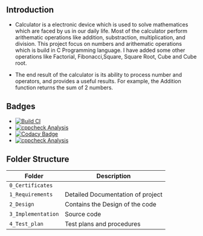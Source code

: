 ## Introduction
* Calculator is a electronic device which is used to solve mathematices which are faced by us in our daily life. Most of the calculator perform arithematic operations like addition, substraction, multiplication, and division. This project focus on numbers and arithematic operations which is build in C Programming language. I have added some other operations like Factorial, Fibonacci,Square, Square Root, Cube and Cube root.

* The end result of the calculator is its ability to process number and operators, and provides a useful results. For example, the Addition function returns the sum of 2 numbers.

## Badges
* [![Build CI](https://github.com/manasiAraspure/M1_Calculator/actions/workflows/BuildCI.yml/badge.svg)](https://github.com/manasiAraspure/M1_Calculator/actions/workflows/BuildCI.yml)
* [![cppcheck Analysis](https://github.com/manasiAraspure/M1_Calculator/actions/workflows/cppCheck.yml/badge.svg)](https://github.com/manasiAraspure/M1_Calculator/actions/workflows/cppCheck.yml)
* [![Codacy Badge](https://app.codacy.com/project/badge/Grade/fa2a0daa8894469e8b0f55cca798e501)](https://www.codacy.com/gh/manasiAraspure/M1_Calculator/dashboard?utm_source=github.com&amp;utm_medium=referral&amp;utm_content=manasiAraspure/M1_Calculator&amp;utm_campaign=Badge_Grade)
* [![cppcheck Analysis](https://github.com/manasiAraspure/M1_Calculator/actions/workflows/cppCheck.yml/badge.svg)](https://github.com/manasiAraspure/M1_Calculator/actions/workflows/cppCheck.yml)

## Folder Structure
Folder             | Description
-------------------| -----------------------------------------
`0_Certificates`   | 
`1_Requirements`   | Detailed Documentation of project
`2_Design`         | Contains the Design of the code
`3_Implementation` | Source code
`4_Test_plan`      | Test plans and procedures
